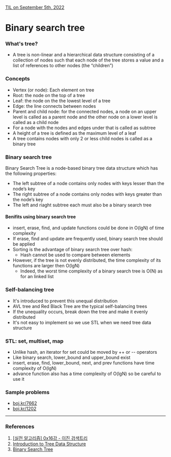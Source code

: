 [TIL on September 5th, 2022](../../TIL/2022/09/09-05-2022.md)
# **Binary search tree**

### What's tree?
- A tree is non-linear and a hierarchical data structure consisting of a collection of nodes such that each node of the tree stores a value and a list of references to other nodes (the “children”)

### Concepts
- Vertex (or node): Each element on tree
- Root: the node on the top of a tree
- Leaf: the node on the the lowest level of a tree
- Edge: the line connects between nodes
- Parent and child node: for the connected nodes, a node on an upper level is called as a parent node and the other node on a lower level is called as a child node
- For a node with the nodes and edges under that is called as subtree
- A height of a tree is defined as the maximum level of a leaf
- A tree contains nodes with only 2 or less child nodes is called as a binary tree

### Binary search tree
Binary Search Tree is a node-based binary tree data structure which has the following properties:
- The left subtree of a node contains only nodes with keys lesser than the node’s key
- The right subtree of a node contains only nodes with keys greater than the node’s key
- The left and riaght subtree each must also be a binary search tree

#### Benifits using binary search tree
- insert, erase, find, and update functions could be done in O(lgN) of time complexity
- If erase, find and update are frequently used, binary search tree should be applied
- Sorting is the advantage of binary search tree over hash:
  * Hash cannot be used to compare between elements
- However, if the tree is not evenly distributed, the time complexity of its functions are larger then O(lgN)
  * Indeed, the worst time complexity of a binary search tree is O(N) as for an linked list

### Self-balancing tree
- It's introduced to prevent this unequal distribution
- AVL tree and Red Black Tree are the typical self-balancing trees
- If the unequality occurs, break down the tree and make it evenly distributed
- It's not easy to implement so we use STL when we need tree data structure

### STL: set, multiset, map
- Unlike hash, an iterator for set could be moved by ++ or -- operators
- Like binary search, lower_bound and upper_bound exist
- insert, erase, find, lower_bound, next, and prev functions have time complexity of O(lgN)
- advance function also has a time complexity of O(lgN) so be careful to use it

### Sample problems
- [boj.kr/7662](../../Problem%20Solving/boj/Binary%20search%20tree/7662-09-06-2022.cpp)
- [boj.kr/1202](../../Problem%20Solving/boj/Binary%20search%20tree/1202-09-06-2022.cpp)

___

### References
1. [[실전 알고리즘] 0x16강 - 이진 검색트리](https://blog.encrypted.gg/1013)
2. [Introduction to Tree Data Structure](https://www.geeksforgeeks.org/introduction-to-tree-data-structure/)
3. [Binary Search Tree](https://www.geeksforgeeks.org/binary-search-tree-data-structure/)